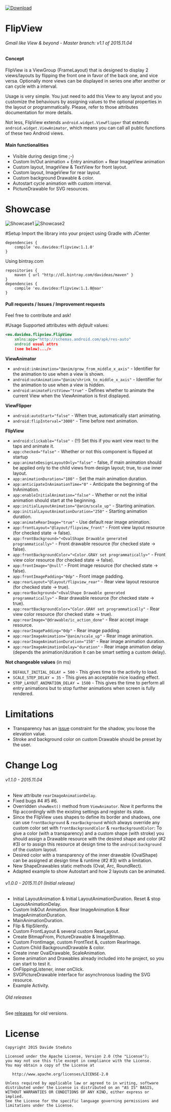 [![Download](https://api.bintray.com/packages/davideas/maven/flipview/images/download.svg) ](https://bintray.com/davideas/maven/flipview/_latestVersion)

# FlipView

###### Gmail like View & beyond - Master branch: v1.1 of 2015.11.04

#### Concept
FlipView is a ViewGroup (FrameLayout) that is designed to display 2 views/layouts by flipping
the front one in favor of the back one, and vice versa. Optionally more views can be
displayed in series one after another or can cycle with a interval.

Usage is very simple. You just need to add this View to any layout and you customize the behaviours
by assigning values to the optional properties in the layout or programmatically.
Please, refer to those attributes documentation for more details.

Not less, FlipView extends `android.widget.ViewFlipper` that extends `android.widget.ViewAnimator`,
which means you can call all public functions of these two Android views.

#### Main functionalities
- Visible during design time ;-)
- Custom In/Out animation + Entry animation + Rear ImageView animation
- Custom layout, ImageView & TextView for front layout.
- Custom layout, ImageView for rear layout.
- Custom background Drawable & color.
- Autostart cycle animation with custom interval.
- PictureDrawable for SVG resources.

# Showcase
![Showcase1](/showcase/showcase1.gif) ![Showcase2](/showcase/showcase2.gif)

#Setup
Import the library into your project using Gradle with JCenter
```
dependencies {
	compile 'eu.davidea:flipview:1.1.0'
}
```
Using bintray.com
```
repositories {
	maven { url "http://dl.bintray.com/davideas/maven" }
}
dependencies {
	compile 'eu.davidea:flipview:1.1.0@aar'
}
```
#### Pull requests / Issues / Improvement requests
Feel free to contribute and ask!

#Usage
Supported attributes with _default_ values:
``` xml
<eu.davidea.flipview.FlipView
	xmlns:app="http://schemas.android.com/apk/res-auto"
	android usual attrs
	(see below).../>
```
**ViewAnimator**
- `android:inAnimation="@anim/grow_from_middle_x_axis"` - Identifier for the animation to use when a view is shown.
- `android:outAnimation="@anim/shrink_to_middle_x_axis"` - Identifier for the animation to use when a view is hidden.
- `android:animateFirstView="true"` - Defines whether to animate the current View when the ViewAnimation is first displayed.

**ViewFlipper**
- `android:autoStart="false"` - When true, automatically start animating.
- `android:flipInterval="3000"` - Time before next animation.

**FlipView**
- `android:clickable="false"` - (!!) Set this if you want view react to the taps and animate it.
- `app:checked="false"` - Whether or not this component is flipped at startup
- `app:animateDesignLayoutOnly="false"` - false, if main animation should be applied only to the child views from design layout; true, to use inner layout.
- `app:animationDuration="100"` - Set the main animation duration.
- `app:anticipateInAnimationTime="0"` - Anticipate the beginning of the InAnimation.
- `app:enableInitialAnimation="false"` - Whether or not the initial animation should start at the beginning.
- `app:initialLayoutAnimation="@anim/scale_up"` - Starting animation.
- `app:initialLayoutAnimationDuration="250"` - Starting animation duration.
- `app:animateRearImage="true"` - Use default rear image animation.
- `app:frontLayout="@layout/flipview_front"` - Front view layout resource (for checked state -> false).
- `app:frontBackground="<OvalShape Drawable generated programmatically>"` - Front drawable resource (for checked state -> false).
- `app:frontBackgroundColor="<Color.GRAY set programmatically>"` - Front view color resource (for checked state -> false).
- `app:frontImage="@null"` - Front image resource (for checked state -> false).
- `app:frontImagePadding="0dp"` - Front image padding.
- `app:rearLayout="@layout/flipview_rear"` - Rear view layout resource (for checked state -> true).
- `app:rearBackground="<OvalShape Drawable generated programmatically>"` - Rear drawable resource (for checked state -> true).
- `app:reartBackgroundColor="Color.GRAY set programmatically"` - Rear view color resource (for checked state -> true).
- `app:rearImage="@drawable/ic_action_done"` - Rear accept image resource.
- `app:rearImagePadding="0dp"` - Rear image padding.
- `app:rearImageAnimation="@anim/scale_up"` - Rear image animation.
- `app:rearImageAnimationDuration="150"` - Rear image animation duration.
- `app:rearImageAnimationDelay="duration"` - Rear image animation delay (depends the animation/duration it can be smart setting a custom delay).

**Not changeable values** (in ms)
- `DEFAULT_INITIAL_DELAY = 500` - This gives time to the activity to load.
- `SCALE_STEP_DELAY = 35` - This gives an acceptable nice loading effect.
- `STOP_LAYOUT_ANIMATION_DELAY = 1500` - This gives the time to perform all entry animations but to stop further animations when screen is fully rendered.

# Limitations
- Transparency has an [issue](https://code.google.com/p/android/issues/detail?id=78248) constraint for the shadow, you loose the elevation value.
- Stroke and background color on custom Drawable should be preset by the user. 

# Change Log
###### v1.1.0 - 2015.11.04
- New attribute `rearImageAnimationDelay`.
- Fixed bugs #4 #5 #6.
- Overridden `showNext()` method from `ViewAnimator`. Now it performs the flip accordingly with the existing
  settings and register its state.
- Since the FlipView uses shapes to define its border and shadows, one can use `frontBackground` & `rearBackground`
  which always override any custom color set with `frontBackgroundColor` & `rearBackgroundColor`:
  To give a color (with a transparency) and a custom shape (with stroke) you should assign a Drawable resource with the
  desired shape and color (#2 #3) or to assign this resource at design time to the `android:background` of the custom layout.
- Desired color with a transparency of the inner drawable (OvalShape) can be assigned at design time & runtime (#2 #3) with a limitation.
- New ShapeDrawables static methods (Oval, Arc, RoundRect).
- Adapted example to show Autostart and how 2 layouts can be animated.

###### v1.0.0 - 2015.11.01 (Initial release)
- Initial LayoutAnimation & Initial LayoutAnimationDuration.
  Reset & stop LayoutAnimationDelay.
- Custom In&Out Animation.
  Rear ImageAnimation & Rear ImageAnimationDuration.
- MainAnimationDuration.
- Flip & flipSilently.
- Custom FrontLayout & several custom RearLayout.
- Create BitmapFrom, PictureDrawable & ImageBitmap.
- Custom FrontImage, custom FrontText &, custom RearImage.
- Custom Child BackgroundDrawable & color.
- Create inner OvalDrawable, ScaleAnimation.
- Some animation and Drawables already included into he project, so you can start to test it.
- OnFlippingListener, inner onClick.
- SVGPictureDrawable interface for asynchronous loading the SVG resource.
- Example Activity.

###### Old releases
See [releases](https://github.com/davideas/FlipView/releases) for old versions.

# License

    Copyright 2015 Davide Steduto

    Licensed under the Apache License, Version 2.0 (the "License");
    you may not use this file except in compliance with the License.
    You may obtain a copy of the License at

       http://www.apache.org/licenses/LICENSE-2.0

    Unless required by applicable law or agreed to in writing, software
    distributed under the License is distributed on an "AS IS" BASIS,
    WITHOUT WARRANTIES OR CONDITIONS OF ANY KIND, either express or implied.
    See the License for the specific language governing permissions and
    limitations under the License.

